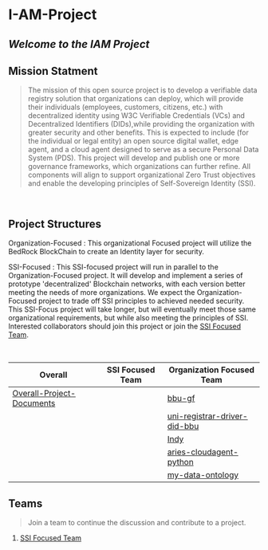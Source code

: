 # I-AM-Project 
*Welcome to the IAM Project*
---

## Mission Statment 
> The mission of this open source project is to develop a verifiable data registry
solution that organizations can deploy, which will provide their individuals
(employees, customers, citizens, etc.) with decentralized identity using W3C
Verifiable Credentials (VCs) and Decentralized Identifiers (DIDs),while providing
the organization with greater security and other benefits. This is expected to
include (for the individual or legal entity) an open source digital wallet, edge
agent, and a cloud agent designed to serve as a secure Personal Data System
(PDS). This project will develop and publish one or more governance
frameworks, which organizations can further refine. All components will align to
support organizational Zero Trust objectives and enable the developing principles
of Self-Sovereign Identity (SSI).

<br/>

## Project Structures
Organization-Focused
: This organizational Focused project will utilize the BedRock BlockChain to create an Identity layer for security. 

SSI-Focused
: This SSI-focused project will run in parallel to the Organization-Focused project. It will develop and implement a series of prototype 'decentralized' Blockchain networks, with each version better meeting the needs of more organizations. We expect the Organization-Focused project to trade off SSI principles to achieved needed security. This SSI-Focus project will take longer, but will eventually meet those same organizational requirements, but while also meeting the principles of SSI. Interested collaborators should join this project or join the [SSI Focused Team](https://github.com/orgs/I-AM-project/teams/ssi-focused).

<br/>

| Overall | SSI Focused Team| Organization Focused Team |
| --------| -------------| -------------------- |
| [Overall-Project-Documents](https://github.com/I-AM-project/Overall-Project-Documents)|   | [bbu-gf](https://github.com/I-AM-project/bbu-gf) |
|         |              | [uni-registrar-driver-did-bbu](https://github.com/I-AM-project/uni-registrar-driver-did-bbu)|
|         |              | [Indy](https://github.com/I-AM-project/indy-sdk) |
|         |              | [aries-cloudagent-python](https://github.com/I-AM-project/aries-cloudagent-python)  |        
|         |              | [my-data-ontology](https://github.com/I-AM-project/my-data-ontology)|


## Teams
> Join a team to continue the discussion and contribute to a project. 
1. [SSI Focused Team](https://github.com/orgs/I-AM-project/teams/ssi-focused)
